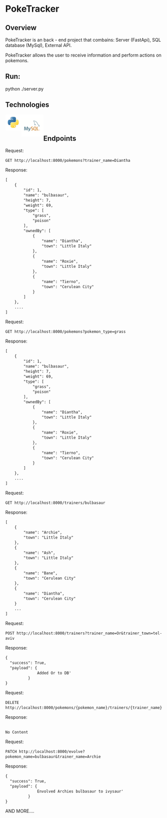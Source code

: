# PokeTracker

## Overview

PokeTracker is an back - end project that combains: Server (FastApi), SQL database (MySql), External API.

PokeTracker allows the user to receive information and perform actions on pokemons.

## Run:

python ./server.py

## Technologies
<img align="left" alt="Pyton" width="50px" src="https://raw.githubusercontent.com/github/explore/80688e429a7d4ef2fca1e82350fe8e3517d3494d/topics/python/python.png" />
<img align="left" alt="Mysql" width="70px" src="https://raw.githubusercontent.com/github/explore/80688e429a7d4ef2fca1e82350fe8e3517d3494d/topics/mysql/mysql.png" />
<br />
<br />

## Endpoints

Request:

```
GET http://localhost:8000/pokemons?trainer_name=Diantha
```

Response:

```
[
    {
        "id": 1,
        "name": "bulbasaur",
        "height": 7,
        "weight": 69,
        "type": [
            "grass",
            "poison"
        ],
        "ownedBy": [
            {
                "name": "Diantha",
                "town": "Little Italy"
            },
            {
                "name": "Roxie",
                "town": "Little Italy"
            },
            {
                "name": "Tierno",
                "town": "Cerulean City"
            }
        ]
    },
    ....
]
```

Request:

```
GET http://localhost:8000/pokemons?pokemon_type=grass
```

Response:

```
[
    {
        "id": 1,
        "name": "bulbasaur",
        "height": 7,
        "weight": 69,
        "type": [
            "grass",
            "poison"
        ],
        "ownedBy": [
            {
                "name": "Diantha",
                "town": "Little Italy"
            },
            {
                "name": "Roxie",
                "town": "Little Italy"
            },
            {
                "name": "Tierno",
                "town": "Cerulean City"
            }
        ]
    },
    ....
]
```

Request:

```
GET http://localhost:8000/trainers/bulbasaur
```

Response:

```
[
    {
        "name": "Archie",
        "town": "Little Italy"
    },
    {
        "name": "Ash",
        "town": "Little Italy"
    },
    {
        "name": "Bane",
        "town": "Cerulean City"
    },
    {
        "name": "Diantha",
        "town": "Cerulean City"
    }
    ...
]
```

Request:

```
POST http://localhost:8000/trainers?trainer_name=Or&trainer_town=tel-aviv
```

Response:

```
{
  "success": True,
  "payload": {
              Added Or to DB'
          }
}
```

Request:

```
DELETE http://localhost:8000/pokemons/{pokemon_name}/trainers/{trainer_name}

```

Response:

```

No Content

```

Request:

```
PATCH http://localhost:8000/evolve?pokemon_name=bulbasaur&trainer_name=Archie

```

Response:

```
{
  "success": True,
  "payload": {
              Envolved Archies bulbasaur to ivysaur'
          }
}
```

AND MORE....
